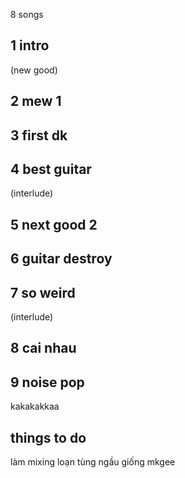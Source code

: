 8 songs
## 1 intro
(new good)
## 2 mew 1
## 3 first dk

## 4 best guitar
(interlude)
## 5 next good 2
## 6 guitar destroy
## 7 so weird
(interlude)
## 8 cai nhau
## 9 noise pop

kakakakkaa

## things to do
làm mixing loạn tùng ngầu giống mkgee

